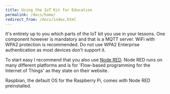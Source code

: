 ```yaml
---
title: Using the IoT Kit for Education
permalink: /docs/home/
redirect_from: /docs/index.html
---
```

It's entirely up to you which parts of the IoT kit you use in your lessons.
One component however is mandatory and that is a MQTT server. WiFi with WPA2 protection is recommended. Do not use WPA2 Enterprise authentication as most devices don't support it.

To start easy I recommend that you also use [Node RED](https://nodered.org). Node RED runs on many different platforms and is for 'Flow-based programming for the Internet of Things' as they state on their website.

Raspbian, the default OS for the Raspberry Pi, comes with Node RED preinstalled.